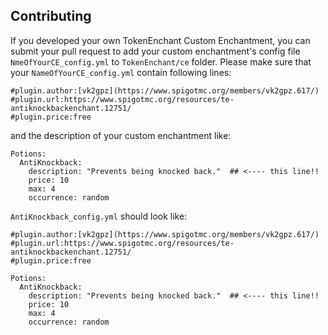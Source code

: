 ## Contributing
If you developed your own TokenEnchant Custom Enchantment, you can submit your pull request to add your custom enchantment's config file ```NmeOfYourCE_config.yml``` to ```TokenEnchant/ce``` folder.
Please make sure that your ```NameOfYourCE_config.yml``` contain following lines:

```
#plugin.author:[vk2gpz](https://www.spigotmc.org/members/vk2gpz.617/)
#plugin.url:https://www.spigotmc.org/resources/te-antiknockbackenchant.12751/
#plugin.price:free
```
and the description of your custom enchantment like:
```
Potions:
  AntiKnockback:
    description: "Prevents being knocked back."  ## <---- this line!!
    price: 10
    max: 4
    occurrence: random
```

```AntiKnockback_config.yml``` should look like:
```
#plugin.author:[vk2gpz](https://www.spigotmc.org/members/vk2gpz.617/)
#plugin.url:https://www.spigotmc.org/resources/te-antiknockbackenchant.12751/
#plugin.price:free

Potions:
  AntiKnockback:
    description: "Prevents being knocked back."  ## <---- this line!!
    price: 10
    max: 4
    occurrence: random

```

